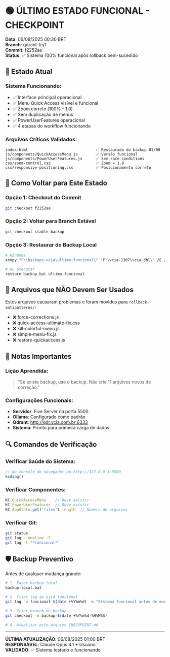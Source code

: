 # 🟢 ÚLTIMO ESTADO FUNCIONAL - CHECKPOINT

**Data**: 06/08/2025 00:30 BRT  
**Branch**: qdrant-try1  
**Commit**: f2252ae  
**Status**: ✅ Sistema 100% funcional após rollback bem-sucedido

## 📍 Estado Atual

### Sistema Funcionando:
- ✅ Interface principal operacional
- ✅ Menu Quick Access visível e funcional
- ✅ Zoom correto (100% - 1.0)
- ✅ Sem duplicação de menus
- ✅ PowerUserFeatures operacional
- ✅ 4 etapas do workflow funcionando

### Arquivos Críticos Validados:
```
index.html                              ✅ Restaurado do backup 01/08
js/components/QuickAccessMenu.js        ✅ Versão funcional
js/components/PowerUserFeatures.js      ✅ Sem race conditions
css/zoom-control.css                    ✅ Zoom = 1.0
css/responsive-positioning.css          ✅ Posicionamento correto
```

## 🔄 Como Voltar para Este Estado

### Opção 1: Checkout do Commit
```bash
git checkout f2252ae
```

### Opção 2: Voltar para Branch Estável
```bash
git checkout stable-backup
```

### Opção 3: Restaurar do Backup Local
```bash
# Windows
xcopy "F:\backups-vcia\ultimo-funcional\" "F:\vcia-1307\vcia_dhl\" /E /I /Y

# Ou executar
restore-backup.bat ultimo-funcional
```

## 🚨 Arquivos que NÃO Devem Ser Usados

Estes arquivos causaram problemas e foram movidos para `rollback-antipatterns/`:
- ❌ force-corrections.js
- ❌ quick-access-ultimate-fix.css
- ❌ kill-colorful-menu.js
- ❌ simple-menu-fix.js
- ❌ restore-quickaccess.js

## 📝 Notas Importantes

### Lição Aprendida:
> "Se existe backup, use o backup. Não crie 11 arquivos novos de correção."

### Configurações Funcionais:
- **Servidor**: Five Server na porta 5500
- **Ollama**: Configurado como padrão
- **Qdrant**: http://qdr.vcia.com.br:6333
- **Sistema**: Pronto para primeira carga de dados

## 🔍 Comandos de Verificação

### Verificar Saúde do Sistema:
```javascript
// No console do navegador em http://127.0.0.1:5500
kcdiag()
```

### Verificar Componentes:
```javascript
KC.QuickAccessMenu    // Deve existir
KC.PowerUserFeatures  // Deve existir
KC.AppState.get('files').length  // Número de arquivos
```

### Verificar Git:
```bash
git status
git log --oneline -5
git tag -l "*funcional*"
```

## 🛡️ Backup Preventivo

Antes de qualquer mudança grande:
```bash
# 1. Fazer backup local
backup-local.bat

# 2. Criar tag se está funcional
git tag -a funcional-$(date +%Y%m%d) -m "Sistema funcional antes de mudanças"

# 3. Criar branch de backup
git checkout -b backup-$(date +%Y%m%d-%H%M%S)

# 4. Atualizar este arquivo CHECKPOINT.md
```

---

**ÚLTIMA ATUALIZAÇÃO**: 06/08/2025 01:00 BRT  
**RESPONSÁVEL**: Claude Opus 4.1 + Usuário  
**VALIDADO**: ✅ Sistema testado e funcionando